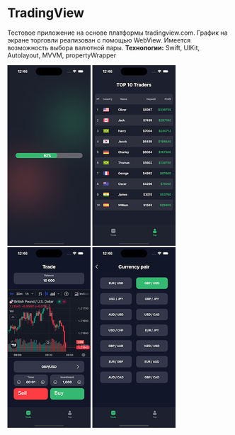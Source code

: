 # TradingView

Тестовое приложение на основе платформы tradingview.com. График на экране торговли реализован с помощью WebView. Имеется возможность выбора валютной пары.
**Технологии:** Swift, UIKit, Autolayout, MVVM, propertyWrapper

![AppScreenshot1](AppScreenshots/1.png) ![AppScreenshot2](AppScreenshots/2.png) ![AppScreenshot3](AppScreenshots/3.png) ![AppScreenshot4](AppScreenshots/4.png)